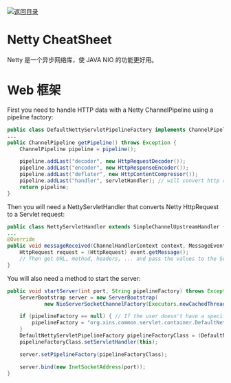 [![返回目录](https://parg.co/UCb)](https://github.com/wxyyxc1992/Awesome-CheatSheets)

# Netty CheatSheet

Netty 是一个异步网络库，使 JAVA NIO 的功能更好用。

# Web 框架

First you need to handle HTTP data with a Netty ChannelPipeline using a pipeline factory:

```java
public class DefaultNettyServletPipelineFactory implements ChannelPipelineFactory {
...
public ChannelPipeline getPipeline() throws Exception {
    ChannelPipeline pipeline = pipeline();

    pipeline.addLast("decoder", new HttpRequestDecoder());
    pipeline.addLast("encoder", new HttpResponseEncoder());
    pipeline.addLast("deflater", new HttpContentCompressor());
    pipeline.addLast("handler", servletHandler); // will convert http request to servlet request
    return pipeline;
}
```

Then you will need a NettyServletHandler that converts Netty HttpRequest to a Servlet request:

```java
public class NettyServletHandler extends SimpleChannelUpstreamHandler {
...
@Override
public void messageReceived(ChannelHandlerContext context, MessageEvent event) throws Exception {
    HttpRequest request = (HttpRequest) event.getMessage();
    // Then get URL, method, headers, ... and pass the values to the Servlet container.
}
```

You will also need a method to start the server:

```java
public void startServer(int port, String pipelineFactory) throws Exception {
    ServerBootstrap server = new ServerBootstrap(
            new NioServerSocketChannelFactory(Executors.newCachedThreadPool(), Executors.newCachedThreadPool()));

    if (pipelineFactory == null) { // If the user doesn't have a specific pipeline use the default one
        pipelineFactory = "org.xins.common.servlet.container.DefaultNettyServletPipelineFactory";
    }
    DefaultNettyServletPipelineFactory pipelineFactoryClass = (DefaultNettyServletPipelineFactory) Class.forName(pipelineFactory).newInstance();
    pipelineFactoryClass.setServletHandler(this);

    server.setPipelineFactory(pipelineFactoryClass);

    server.bind(new InetSocketAddress(port));
}
```
